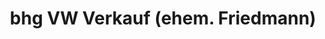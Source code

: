 ---
title: "bhg VW Verkauf (ehem. Friedmann)"
url: /buehl/bhg-vw-verkauf-ehem-friedmann/
shop: Autohaus
---